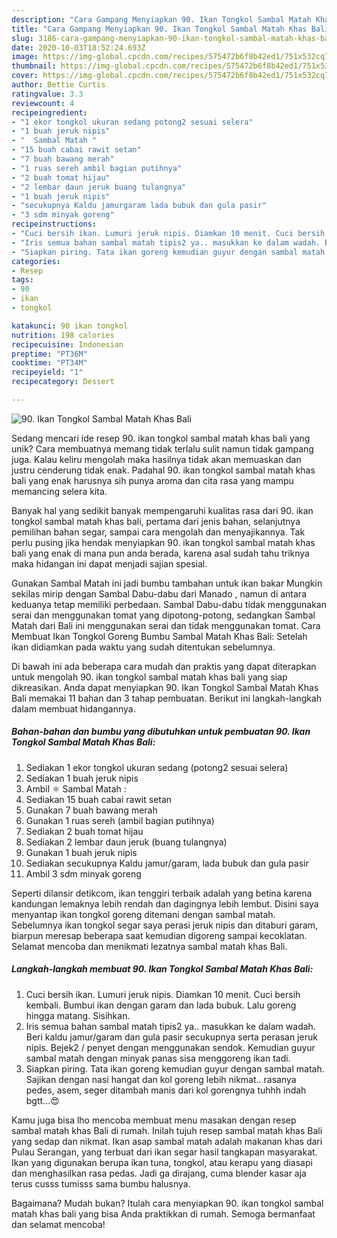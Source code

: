 ```yaml
---
description: "Cara Gampang Menyiapkan 90. Ikan Tongkol Sambal Matah Khas Bali, Lezat"
title: "Cara Gampang Menyiapkan 90. Ikan Tongkol Sambal Matah Khas Bali, Lezat"
slug: 3186-cara-gampang-menyiapkan-90-ikan-tongkol-sambal-matah-khas-bali-lezat
date: 2020-10-03T18:52:24.693Z
image: https://img-global.cpcdn.com/recipes/575472b6f8b42ed1/751x532cq70/90-ikan-tongkol-sambal-matah-khas-bali-foto-resep-utama.jpg
thumbnail: https://img-global.cpcdn.com/recipes/575472b6f8b42ed1/751x532cq70/90-ikan-tongkol-sambal-matah-khas-bali-foto-resep-utama.jpg
cover: https://img-global.cpcdn.com/recipes/575472b6f8b42ed1/751x532cq70/90-ikan-tongkol-sambal-matah-khas-bali-foto-resep-utama.jpg
author: Bettie Curtis
ratingvalue: 3.3
reviewcount: 4
recipeingredient:
- "1 ekor tongkol ukuran sedang potong2 sesuai selera"
- "1 buah jeruk nipis"
- "  Sambal Matah "
- "15 buah cabai rawit setan"
- "7 buah bawang merah"
- "1 ruas sereh ambil bagian putihnya"
- "2 buah tomat hijau"
- "2 lembar daun jeruk buang tulangnya"
- "1 buah jeruk nipis"
- "secukupnya Kaldu jamurgaram lada bubuk dan gula pasir"
- "3 sdm minyak goreng"
recipeinstructions:
- "Cuci bersih ikan. Lumuri jeruk nipis. Diamkan 10 menit. Cuci bersih kembali. Bumbui ikan dengan garam dan lada bubuk. Lalu goreng hingga matang. Sisihkan."
- "Iris semua bahan sambal matah tipis2 ya.. masukkan ke dalam wadah. Beri kaldu jamur/garam dan gula pasir secukupnya serta perasan jeruk nipis. Bejek2 / penyet dengan menggunakan sendok. Kemudian guyur sambal matah dengan minyak panas sisa menggoreng ikan tadi."
- "Siapkan piring. Tata ikan goreng kemudian guyur dengan sambal matah. Sajikan dengan nasi hangat dan kol goreng lebih nikmat.. rasanya pedes, asem, seger ditambah manis dari kol gorengnya tuhhh indah bgtt...😍"
categories:
- Resep
tags:
- 90
- ikan
- tongkol

katakunci: 90 ikan tongkol 
nutrition: 198 calories
recipecuisine: Indonesian
preptime: "PT36M"
cooktime: "PT34M"
recipeyield: "1"
recipecategory: Dessert

---
```



![90. Ikan Tongkol Sambal Matah Khas Bali](https://img-global.cpcdn.com/recipes/575472b6f8b42ed1/751x532cq70/90-ikan-tongkol-sambal-matah-khas-bali-foto-resep-utama.jpg)

Sedang mencari ide resep 90. ikan tongkol sambal matah khas bali yang unik? Cara membuatnya memang tidak terlalu sulit namun tidak gampang juga. Kalau keliru mengolah maka hasilnya tidak akan memuaskan dan justru cenderung tidak enak. Padahal 90. ikan tongkol sambal matah khas bali yang enak harusnya sih punya aroma dan cita rasa yang mampu memancing selera kita.

Banyak hal yang sedikit banyak mempengaruhi kualitas rasa dari 90. ikan tongkol sambal matah khas bali, pertama dari jenis bahan, selanjutnya pemilihan bahan segar, sampai cara mengolah dan menyajikannya. Tak perlu pusing jika hendak menyiapkan 90. ikan tongkol sambal matah khas bali yang enak di mana pun anda berada, karena asal sudah tahu triknya maka hidangan ini dapat menjadi sajian spesial.

Gunakan Sambal Matah ini jadi bumbu tambahan untuk ikan bakar Mungkin sekilas mirip dengan Sambal Dabu-dabu dari Manado , namun di antara keduanya tetap memiliki perbedaan. Sambal Dabu-dabu tidak menggunakan serai dan menggunakan tomat yang dipotong-potong, sedangkan Sambal Matah dari Bali ini menggunakan serai dan tidak menggunakan tomat. Cara Membuat Ikan Tongkol Goreng Bumbu Sambal Matah Khas Bali: Setelah ikan didiamkan pada waktu yang sudah ditentukan sebelumnya.


Di bawah ini ada beberapa cara mudah dan praktis yang dapat diterapkan untuk mengolah 90. ikan tongkol sambal matah khas bali yang siap dikreasikan. Anda dapat menyiapkan 90. Ikan Tongkol Sambal Matah Khas Bali memakai 11 bahan dan 3 tahap pembuatan. Berikut ini langkah-langkah dalam membuat hidangannya.

<!--inarticleads1-->

##### Bahan-bahan dan bumbu yang dibutuhkan untuk pembuatan 90. Ikan Tongkol Sambal Matah Khas Bali:

1. Sediakan 1 ekor tongkol ukuran sedang (potong2 sesuai selera)
1. Sediakan 1 buah jeruk nipis
1. Ambil  ⚛️ Sambal Matah :
1. Sediakan 15 buah cabai rawit setan
1. Gunakan 7 buah bawang merah
1. Gunakan 1 ruas sereh (ambil bagian putihnya)
1. Sediakan 2 buah tomat hijau
1. Sediakan 2 lembar daun jeruk (buang tulangnya)
1. Gunakan 1 buah jeruk nipis
1. Sediakan secukupnya Kaldu jamur/garam, lada bubuk dan gula pasir
1. Ambil 3 sdm minyak goreng


Seperti dilansir detikcom, ikan tenggiri terbaik adalah yang betina karena kandungan lemaknya lebih rendah dan dagingnya lebih lembut. Disini saya menyantap ikan tongkol goreng ditemani dengan sambal matah. Sebelumnya ikan tongkol segar saya perasi jeruk nipis dan ditaburi garam, biarpun meresap beberapa saat kemudian digoreng sampai kecoklatan. Selamat mencoba dan menikmati lezatnya sambal matah khas Bali. 

<!--inarticleads2-->

##### Langkah-langkah membuat 90. Ikan Tongkol Sambal Matah Khas Bali:

1. Cuci bersih ikan. Lumuri jeruk nipis. Diamkan 10 menit. Cuci bersih kembali. Bumbui ikan dengan garam dan lada bubuk. Lalu goreng hingga matang. Sisihkan.
1. Iris semua bahan sambal matah tipis2 ya.. masukkan ke dalam wadah. Beri kaldu jamur/garam dan gula pasir secukupnya serta perasan jeruk nipis. Bejek2 / penyet dengan menggunakan sendok. Kemudian guyur sambal matah dengan minyak panas sisa menggoreng ikan tadi.
1. Siapkan piring. Tata ikan goreng kemudian guyur dengan sambal matah. Sajikan dengan nasi hangat dan kol goreng lebih nikmat.. rasanya pedes, asem, seger ditambah manis dari kol gorengnya tuhhh indah bgtt...😍


Kamu juga bisa lho mencoba membuat menu masakan dengan resep sambal matah khas Bali di rumah. Inilah tujuh resep sambal matah khas Bali yang sedap dan nikmat. Ikan asap sambal matah adalah makanan khas dari Pulau Serangan, yang terbuat dari ikan segar hasil tangkapan masyarakat. Ikan yang digunakan berupa ikan tuna, tongkol, atau kerapu yang diasapi dan menghasilkan rasa pedas. Jadi ga dirajang, cuma blender kasar aja terus cusss tumisss sama bumbu halusnya. 

Bagaimana? Mudah bukan? Itulah cara menyiapkan 90. ikan tongkol sambal matah khas bali yang bisa Anda praktikkan di rumah. Semoga bermanfaat dan selamat mencoba!
